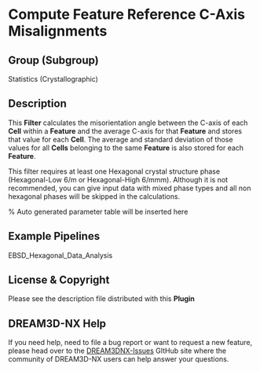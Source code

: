 # Compute Feature Reference C-Axis Misalignments

## Group (Subgroup)

Statistics (Crystallographic)

## Description

This **Filter** calculates the misorientation angle between the C-axis of each **Cell** within a **Feature** and the average C-axis for that **Feature** and stores that value for each **Cell**.  The average and standard deviation of those values for all **Cells** belonging to the same **Feature** is also stored for each **Feature**.

This filter requires at least one Hexagonal crystal structure phase (Hexagonal-Low 6/m or Hexagonal-High 6/mmm). Although it is not recommended, you can give input data with mixed phase types and all non hexagonal phases will be skipped in the calculations.

% Auto generated parameter table will be inserted here

## Example Pipelines

EBSD_Hexagonal_Data_Analysis

## License & Copyright

Please see the description file distributed with this **Plugin**

## DREAM3D-NX Help

If you need help, need to file a bug report or want to request a new feature, please head over to the [DREAM3DNX-Issues](https://github.com/BlueQuartzSoftware/DREAM3DNX-Issues/discussions) GItHub site where the community of DREAM3D-NX users can help answer your questions.
